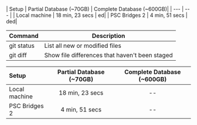 | Setup | Partial Database (~70GB) | Complete Database (~600GB)|
| --- | --- |
| Local machine | 18 min, 23 secs | ed|
| PSC Bridges 2 | 4 min, 51 secs | ded|

  
| Command | Description |
| --- | --- |
| git status | List all new or modified files |
| git diff | Show file differences that haven't been staged |


| Setup | Partial Database (~70GB) | Complete Database (~600GB) |
| :---         |     :---:      |          :---: |
| Local machine   | 18 min, 23 secs     | --    |
| PSC Bridges 2     | 4 min, 51 secs      | --      |
